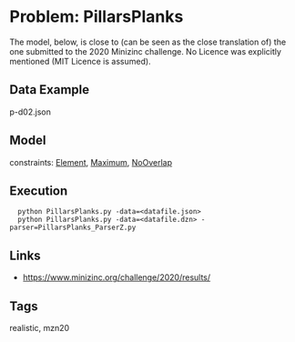 # Problem: PillarsPlanks

The model, below, is close to (can be seen as the close translation of) the one submitted to the 2020 Minizinc challenge.
No Licence was explicitly mentioned (MIT Licence is assumed).

## Data Example
  p-d02.json

## Model
  constraints: [Element](https://pycsp.org/documentation/constraints/Element), [Maximum](https://pycsp.org/documentation/constraints/Maximum), [NoOverlap](https://pycsp.org/documentation/constraints/NoOverlap)

## Execution
```
  python PillarsPlanks.py -data=<datafile.json>
  python PillarsPlanks.py -data=<datafile.dzn> -parser=PillarsPlanks_ParserZ.py
```

## Links
  - https://www.minizinc.org/challenge/2020/results/

## Tags
  realistic, mzn20
